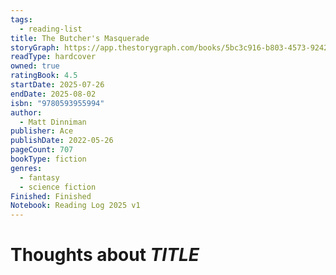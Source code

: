 ```yaml
---
tags:
  - reading-list
title: The Butcher's Masquerade
storyGraph: https://app.thestorygraph.com/books/5bc3c916-b803-4573-9242-8b1ed9285318
readType: hardcover
owned: true
ratingBook: 4.5
startDate: 2025-07-26
endDate: 2025-08-02
isbn: "9780593955994"
author:
  - Matt Dinniman
publisher: Ace
publishDate: 2022-05-26
pageCount: 707
bookType: fiction
genres:
  - fantasy
  - science fiction
Finished: Finished
Notebook: Reading Log 2025 v1
---
```


# Thoughts about _TITLE_
